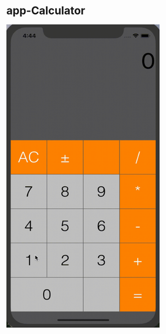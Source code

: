 # app-Calculator



<img src="https://github.com/vkozhemi/app-Calculator/raw/master/img/calc.gif" width="400" height="790">

